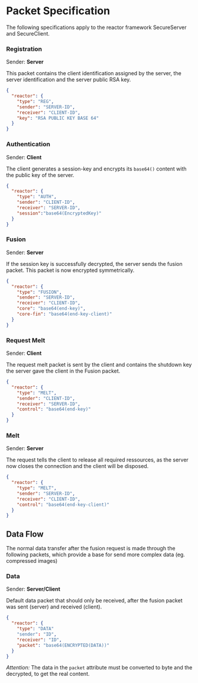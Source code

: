 # Packet Specification

The following specifications apply to the reactor framework SecureServer and SecureClient.

### Registration

Sender: **Server**

This packet contains the client identification assigned by the server, the server identification and the server public RSA key.

```json
{
  "reactor": {
    "type": "REG",
    "sender": "SERVER-ID",
    "receiver": "CLIENT-ID",
    "key": "RSA PUBLIC KEY BASE 64"
  }
}
```

### Authentication

Sender: **Client**

The client generates a session-key and encrypts its `base64()` content with the public key of the server.

```json
{
  "reactor": {
    "type": "AUTH",
    "sender": "CLIENT-ID",
    "receiver": "SERVER-ID",
    "session":"base64(EncryptedKey)"
  }
} 
```

### Fusion

Sender: **Server**

If the session key is successfully decrypted, the server sends the fusion packet. This packet is now encrypted symmetrically.

```json
{
  "reactor": {
    "type": "FUSION",
    "sender": "SERVER-ID",
    "receiver": "CLIENT-ID",
    "core": "base64(end-key)",
    "core-fin": "base64(end-key-client)"
  }
}
```

### Request Melt

Sender: **Client**

The request melt packet is sent by the client and contains the shutdown key the server gave the client in the Fusion packet.

```json
{
  "reactor": {
    "type": "MELT",
    "sender": "CLIENT-ID",
    "receiver": "SERVER-ID",
    "control": "base64(end-key)"
  }
}
```


### Melt

Sender: **Server**

The request tells the client to release all required ressources, as the server now closes the connection and the client will be disposed.

```json
{
  "reactor": {
    "type": "MELT",
    "sender": "SERVER-ID",
    "receiver": "CLIENT-ID",
    "control": "base64(end-key-client)"
  }
}
```

## Data Flow

The normal data transfer after the fusion request is made through the following packets, which provide a base for send more complex data (eg. compressed images)

### Data

Sender:  **Server/Client**

Default data packet that should only be received, after the fusion packet was sent (server) and received (client).

```json
{
  "reactor": {
    "type": "DATA"
    "sender": "ID",
    "receiver": "ID",
    "packet": "base64(ENCRYPTED(DATA))"
  }
}
```

*Attention:* The data in the `packet` attribute must be converted to byte and the decrypted, to get the real content.